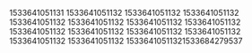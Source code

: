 1533641051131
1533641051132
1533641051132
1533641051132
1533641051132
1533641051132
1533641051132
1533641051132
1533641051132
1533641051132
1533641051132
1533641051132
1533641051132
1533641051132
15336410511321533684279537